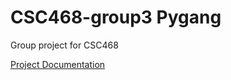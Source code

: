 # CSC468-group3 Pygang
Group project for CSC468

[Project Documentation](./documentation/README.md)

